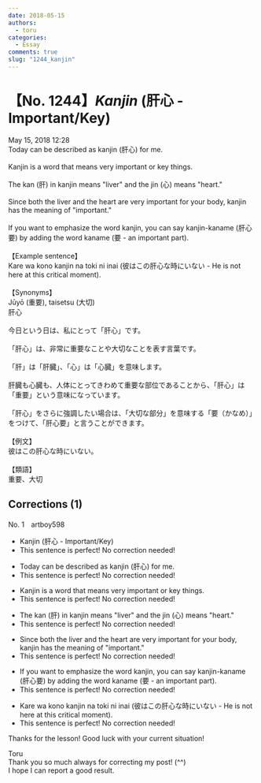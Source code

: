```yaml
---
date: 2018-05-15
authors:
  - toru
categories:
  - Essay
comments: true
slug: "1244_kanjin"
---
```


# 【No. 1244】<strong><em>Kanjin</strong></em> (肝心 - Important/Key)
<div class="date">May 15, 2018 12:28</div>
<div id="post"><div id="body_show_ori">
Today can be described as kanjin (肝心) for me.<br/><br/>Kanjin is a word that means very important or key things.<br/><br/>The kan (肝) in kanjin means "liver" and the jin (心) means "heart."<br/><br/>Since both the liver and the heart are very important for your body, kanjin has the meaning of "important."<br/><br/>If you want to emphasize the word kanjin, you can say kanjin-kaname (肝心要) by adding the word kaname (要 - an important part).<br/><br/>【Example sentence】<br/>Kare wa kono kanjin na toki ni inai (彼はこの肝心な時にいない - He is not here at this critical moment).<br/><br/>【Synonyms】<br/>Jūyō (重要), taisetsu (大切)
</div></div>

<!-- more -->

<div id="post_ja"><div id="body_show_mo">
肝心<br/><br/>今日という日は、私にとって「肝心」です。<br/><br/>「肝心」は、非常に重要なことや大切なことを表す言葉です。<br/><br/>「肝」は「肝臓」、「心」は「心臓」を意味します。<br/><br/>肝臓も心臓も、人体にとってきわめて重要な部位であることから、「肝心」は「重要」という意味になっています。<br/><br/>「肝心」をさらに強調したい場合は、「大切な部分」を意味する「要（かなめ）」をつけて、「肝心要」と言うことができます。<br/><br/>【例文】<br/>彼はこの肝心な時にいない。<br/><br/>【類語】<br/>重要、大切
</div></div>

## Corrections (1)
<div id="block"><div class="first_name"> No. 1　<span class="just_name">artboy598</span></div><div id="block2">
<ul class="correction_field">
<li class="incorrect">Kanjin (肝心 - Important/Key)</li>
<li class="corrected perfect">This sentence is perfect! No correction needed!</li>
</ul>
<ul class="correction_field">
<li class="incorrect">Today can be described as kanjin (肝心) for me.</li>
<li class="corrected perfect">This sentence is perfect! No correction needed!</li>
</ul>
<ul class="correction_field">
<li class="incorrect">Kanjin is a word that means very important or key things.</li>
<li class="corrected perfect">This sentence is perfect! No correction needed!</li>
</ul>
<ul class="correction_field">
<li class="incorrect">The kan (肝) in kanjin means "liver" and the jin (心) means "heart."</li>
<li class="corrected perfect">This sentence is perfect! No correction needed!</li>
</ul>
<ul class="correction_field">
<li class="incorrect">Since both the liver and the heart are very important for your body, kanjin has the meaning of "important."</li>
<li class="corrected perfect">This sentence is perfect! No correction needed!</li>
</ul>
<ul class="correction_field">
<li class="incorrect">If you want to emphasize the word kanjin, you can say kanjin-kaname (肝心要) by adding the word kaname (要 - an important part).</li>
<li class="corrected perfect">This sentence is perfect! No correction needed!</li>
</ul>
<ul class="correction_field">
<li class="incorrect">Kare wa kono kanjin na toki ni inai (彼はこの肝心な時にいない - He is not here at this critical moment).</li>
<li class="corrected perfect">This sentence is perfect! No correction needed!</li>
</ul>
<p class="comment_small">
 Thanks for the lesson!  Good luck with your current situation!
</p>

</div><div class="name"><span class="just_name">Toru</span><br>
Thank you so much always for correcting my post! (^^)<br/>I hope I can report a good result.
</div>
</div>
